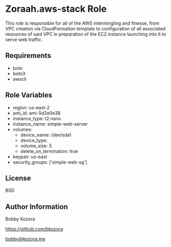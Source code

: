 # Zoraah.aws-stack Role


This role is responsible for all of the AWS intermingling and finesse, from VPC creation via CloudFormation template to configuration of all associated resources of said VPC in preparation of the EC2 instance launching into it to serve web traffic.

Requirements
------------

- boto
- boto3
- awscli

Role Variables
--------------

* region: us-east-2
* ami_id: ami-5d2e0e38
* instance_type: t2.nano
* instance_name: simple-web-server
* volumes:
  - device_name: /dev/sda1
  - device_type: 
  - volume_size: 5
  - delete_on_termination: true
* keypair: us-east
* security_groups: ['simple-web-sg']



License
-------

BSD

Author Information
------------------

Bobby Kozora

https://github.com/bkozora

bobby@kozora.me
